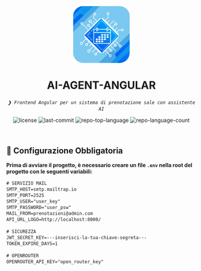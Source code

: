 <p align="center">
    <p align="center">
  <img src="https://github.com/cdaraio/AI-Agent-Angular/blob/main/src/assets/images/logo.png?raw=true" alt="AI-Agent Logo" width="150">
</p>
</p>
<p align="center"><h1 align="center">AI-AGENT-ANGULAR</h1></p>
<p align="center">
	<em><code>❯ Frontend Angular per un sistema di prenotazione sale con assistente AI</code></em>
</p>
<p align="center">
	<img src="https://img.shields.io/github/license/cdaraio/AI-Agent-Angular?style=default&logo=opensourceinitiative&logoColor=white&color=0080ff" alt="license">
	<img src="https://img.shields.io/github/last-commit/cdaraio/AI-Agent-Angular?style=default&logo=git&logoColor=white&color=0080ff" alt="last-commit">
	<img src="https://img.shields.io/github/languages/top/cdaraio/AI-Agent-Angular?style=default&color=0080ff" alt="repo-top-language">
	<img src="https://img.shields.io/github/languages/count/cdaraio/AI-Agent-Angular?style=default&color=0080ff" alt="repo-language-count">
</p>
<br>

## 🚨 Configurazione Obbligatoria

**Prima di avviare il progetto, è necessario creare un file `.env` nella root del progetto con le seguenti variabili:**

```env
# SERVIZIO MAIL
SMTP_HOST=smtp.mailtrap.io
SMTP_PORT=2525
SMTP_USER="user_key"
SMTP_PASSWORD="user_psw"
MAIL_FROM=prenotazioni@admin.com
API_URL_LOGO=http://localhost:8000/

# SICUREZZA
JWT_SECRET_KEY=---inserisci-la-tua-chiave-segreta---
TOKEN_EXPIRE_DAYS=1

# OPENROUTER
OPENROUTER_API_KEY="open_router_key"
